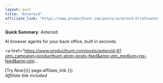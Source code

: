 ```yaml
---
layout: post
title: "Asteroid"
affiliate_link: "https://www.producthunt.com/posts/asteroid-6?ref=autoverse&utm_source=autoverse"
---
```


**Quick Summary**: Asteroid: <p>
            AI browser agents for your back office, built in seconds
          </p>
          <p>
            <a href="https://www.producthunt.com/posts/asteroid-6?utm_campaign=producthunt-atom-posts-feed&amp;utm_medium=rss-feed&amp;utm...

[Try Now]({{ page.affiliate_link }})  
*Affiliate link included*
